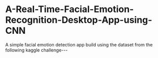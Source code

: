 # A-Real-Time-Facial-Emotion-Recognition-Desktop-App-using-CNN
A simple facial emotion detection app build using the dataset from the following kaggle challenge---
